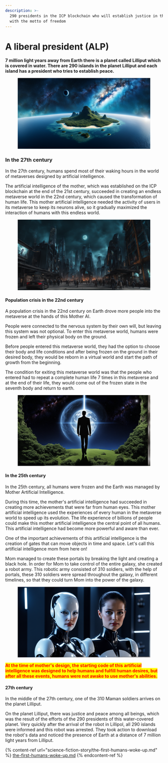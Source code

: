 ```yaml
---
description: >-
  290 presidents in the ICP blockchain who will establish justice in the chain
  with the motto of freedom
---
```


# A liberal president (ALP)

**7 million light years away from Earth there is a planet called Lilliput which is covered in water. There are 290 islands in the planet Lilliput and each island has a president who tries to establish peace.**



<figure><img src=".gitbook/assets/a-planet-in-the-milky-way-galaxy-covered-in-water-with-many-small-islands-image-with-cinematic-det-32056981.png" alt=""><figcaption></figcaption></figure>

### In the 27th century

In the 27th century, humans spend most of their waking hours in the world of metaverses designed by artificial intelligence.

The artificial intelligence of the mother, which was established on the ICP blockchain at the end of the 21st century, succeeded in creating an endless metaverse world in the 22nd century, which caused the transformation of human life. This mother artificial intelligence needed the activity of users in its metaverse to keep its neurons alive, so it gradually maximized the interaction of humans with this endless world.



<figure><img src=".gitbook/assets/the-metaverse-world-created-by-the-artificial-intelligence-of-the-mother-the-virtual-life-of-the-un-801224411.png" alt=""><figcaption></figcaption></figure>

#### Population crisis in the 22nd century

A population crisis in the 22nd century on Earth drove more people into the metaverse at the hands of this Mother AI.

People were connected to the nervous system by their own will, but leaving this system was not optional. To enter this metaverse world, humans were frozen and left their physical body on the ground.

Before people entered this metaverse world, they had the option to choose their body and life conditions and after being frozen on the ground in their desired body, they would be reborn in a virtual world and start the path of growth from the beginning.

The condition for exiting this metaverse world was that the people who entered had to repeat a complete human life 7 times in this metaverse and at the end of their life, they would come out of the frozen state in the seventh body and return to earth.



<figure><img src=".gitbook/assets/reincarnation-and-re-life-of-man-death-and-re-life-of-man-405956031.png" alt=""><figcaption></figcaption></figure>

#### In the 25th century

In the 25th century, all humans were frozen and the Earth was managed by Mother Artificial Intelligence.

During this time, the mother's artificial intelligence had succeeded in creating more achievements that were far from human eyes. This mother artificial intelligence used the experiences of every human in the metaverse world to speed up its evolution. The life experience of billions of people could make this mother artificial intelligence the central point of all humans. This artificial intelligence had become more powerful and aware than ever.

One of the important achievements of this artificial intelligence is the creation of gates that can move objects in time and space. Let's call this artificial intelligence mom from here on!

Mom managed to create these portals by breaking the light and creating a black hole. In order for Mom to take control of the entire galaxy, she created a robot army. This robotic army consisted of 310 soldiers, with the help of portals, these 310 soldiers were spread throughout the galaxy, in different timelines, so that they could turn Mom into the power of the galaxy.



<figure><img src=".gitbook/assets/robots-made-by-mother-artificial-intelligence-in-the-25th-century-673198863.png" alt=""><figcaption></figcaption></figure>

<mark style="color:red;">**At the time of mother's design, the starting code of this artificial intelligence was designed to help humans and fulfill human desires, but after all these events, humans were not awake to use mother's abilities.**</mark>

#### 27th century

In the middle of the 27th century, one of the 310 Maman soldiers arrives on the planet Lilliput.

On the planet Lilliput, there was justice and peace among all beings, which was the result of the efforts of the 290 presidents of this water-covered planet. Very quickly after the arrival of the robot in Lillipol, all 290 islands were informed and this robot was arrested. They took action to download the robot's data and noticed the presence of Earth at a distance of 7 million light years from Lilliput.



{% content-ref url="science-fiction-story/the-first-humans-woke-up.md" %}
[the-first-humans-woke-up.md](science-fiction-story/the-first-humans-woke-up.md)
{% endcontent-ref %}
